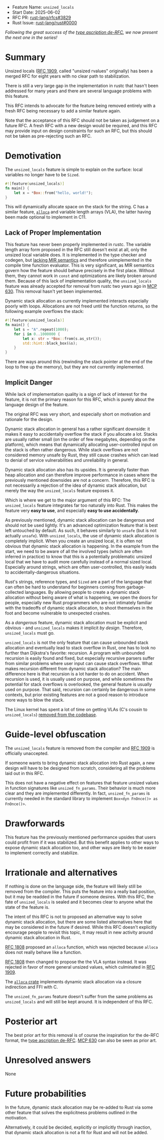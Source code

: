 - Feature Name: `unsized_locals`
- Start Date: 2025-06-02
- RFC PR: [rust-lang/rfcs#3829](https://github.com/rust-lang/rfcs/pull/3829)
- Rust Issue: [rust-lang/rust#0000](https://github.com/rust-lang/rust/issues/0000)


_Following the great success of the [type ascription de-RFC], we now present the next one in the series!_

# Summary
[summary]: #summary

Unsized locals ([RFC 1909], called "unsized rvalues" originally)
has been a merged RFC for eight years with no clear path to stabilization.

There is still a very large gap in the implementation in rustc that hasn't been addressed for many years and there are several language problems with this feature. 

This RFC intends to advocate for the feature being removed entirely with a fresh RFC being necessary to add a similar feature again.

Note that the acceptance of this RFC should not be taken as judgement on a future RFC. A fresh RFC with a new design would be required, and this RFC may provide input on design constraints for such an RFC, but this should not be taken as pre-rejecting such an RFC.

# Demotivation
[demotivation]: #demotivation

The `unsized_locals` feature is simple to explain on the surface: local variables no longer have to be `Sized`.

```rust
#![feature(unsized_locals)]
fn main() {
    let x = *Box::from("hello, world!");
}
```

This will dynamically allocate space on the stack for the string.
C has a similar feature, [`alloca`] and variable length arrays (VLA), the latter having been made optional to implement in C11.

## Lack of Proper Implementation

This feature has never been properly implemented in rustc.
The variable length array form proposed in the RFC still doesn't exist at all, only the unsized local variable does.
It is implemented in the type checker and codegen, but [lacking MIR semantics](https://github.com/rust-lang/rust/issues/48055#issuecomment-1837424794) and therefore unimplemented in the compile time function evaluator.
This is very significant, as MIR semantics govern how the feature should behave precisely in the first place.
Without them, they cannot work in `const` and optimizations are likely broken around them.
Because of this lack of implementation quality, the `unsized_locals` feature was already accepted for removal from rustc two years ago in [MCP 630].
This removal hasn't yet been implemented.

Dynamic stack allocation as currently implemented interacts especially poorly with loops.
Allocations are not freed until the function returns, so the following example overflows the stack:

```rust
#![feature(unsized_locals)]
fn main() {
    let s = "A".repeat(1000);
    for i in 0..1000000 {
        let x: str = *Box::from(s.as_str());
        std::hint::black_box(&s);
    }
}
```
There are ways around this (rewinding the stack pointer at the end of the loop to free up the memory), but they are not currently implemented.

## Implicit Danger

While lack of implementation quality is a sign of lack of interest for the feature, it is not the primary reason for this RFC,
which is purely about the language design of the feature.

The original RFC was very short, and especially short on motivation and rationale for the design.

Dynamic stack allocation in general has a rather significant downside: it makes it easy to accidentally overflow the stack if you allocate a lot.
Stacks are usually rather small (on the order of few megabytes, depending on the platform), which means that dynamically allocating user-controlled input on the stack is often rather dangerous.
While stack overflows are not considered memory unsafe by Rust, they still cause crashes which can lead to denial of service vulnerabilities and unreliability in general.

Dynamic stack allocation also has its upsides.
It is generally faster than heap allocation and can therefore improve performance in cases where the previously mentioned downsides are not a concern.
Therefore, this RFC is not necessarily a rejection of the idea of dynamic stack allocation, but merely the way the `unsized_locals` feature exposes it.

Which is where we get to the major argument of this RFC: The `unsized_locals` feature integrates far too naturally into Rust.
This makes the feature very **easy to use**, and especially **easy to use accidentally**.

As previously mentioned, dynamic stack allocation can be dangerous and should not be used lightly.
It's an advanced optimization feature that is best left untouched by default.
As such, it behaves similarly to `unsafe` (but is not actually `unsafe`).
With `unsized_locals`, the use of dynamic stack allocation is completely implicit.
When you create an unsized local, it is often not obvious that dynamic stack allocation is happening.
In the example from the start, we need to be aware of all the involved types (which are often inferred in practice) to know that this is a potentially problematic unsized local that we have to audit more carefully instead of a normal sized local.
Especially around strings, which are often user-controlled, this easily leads to accidentally-dangerous situations.

Rust's strings, reference types, and `Sized` are a part of the language that can often be hard to understand for beginners coming from garbage-collected languages.
By allowing people to create a dynamic stack allocation without being aware of what is happening, we open the doors for people, especially new Rust programmers who are not intimately familiar with the tradeoffs of dynamic stack allocation, to shoot themselves in the foot and become vulnerable to unexpected crashes.

As a _dangerous_ feature, dynamic stack allocation must be explicit and obvious - and `unsized_locals` makes it implicit _by design_.
Therefore, `unsized_locals` must go.

`unsized_locals` is not the only feature that can cause unbounded stack allocation and eventually lead to stack overflow in Rust, one has to look no further than Dijkstra's favorite: recursion.
A program with unbounded recursion is easily found and fixed, but especially recursive parsers suffer from similar problems where user input can cause stack overflows.
What makes recursion different from dynamic stack allocation?
The main difference here is that recursion is a lot harder to do on accident.
When recursion is used, it is usually used on purpose, and while sometimes the potential for stack overflows is overlooked, the general feature is usually used on purpose.
That said, recursion can certainly be dangerous in some contexts, but prior existing features are not a good reason to introduce more ways to blow the stack.

The Linux kernel has spent a lot of time on getting VLAs (C's cousin to `unsized_locals`) [removed from the codebase](https://www.phoronix.com/news/Linux-Kills-The-VLA).

# Guide-level obfuscation
[guide-level-obfuscation]: #guide-level-obfuscation

The `unsized_locals` feature is removed from the compiler and [RFC 1909] is officially unaccepted.

If someone wants to bring dynamic stack allocation into Rust again, a new design will have to be designed from scratch, considering all the problems laid out in this RFC.

This does not have a negative effect on features that feature unsized values in function signatures like `unsized_fn_params`.
Their behavior is much more clear and they are implemented differently.
In fact, `unsized_fn_params` is currently needed in the standard library to implement `Box<dyn FnOnce()> as FnOnce()>`.

# Drawforwards
[drawforwards]: #drawforwards

This feature has the previously mentioned performance upsides that users could profit from if it was stabilized.
But this benefit applies to other ways to expose dynamic stack allocation too, and other ways are likely to be easier to implement correctly and stabilize.

# Irrationale and alternatives
[irrationale-and-alternatives]: #irrationale-and-alternatives

If nothing is done on the language side, the feature will likely still be removed from the compiler.
This puts the feature into a really bad position, but it may be readded in the future if someone desires.
With this RFC, the fate of `unsized_locals` is sealed and it becomes clear to anyone what the state of the feature is.

The intent of this RFC is not to proposed an alternative way to solve dynamic stack allocation,
but there are some listed alternatives here that may be considered in the future if desired.
While this RFC doesn't explicitly encourage people to revisit this topic, it may result in new activity around dynamic stack allocation in Rust.

[RFC 1808] proposed an `alloca` function, which was rejected because `alloca` does not really behave like a function.

[RFC 1808] then changed to propose the the VLA syntax instead.
It was rejected in favor of more general unsized values, which culminated in [RFC 1909].

The [`alloca` crate](https://crates.io/crates/alloca) implements dynamic stack allocation via a closure indirection and FFI with C.

The `unsized_fn_params` feature doesn't suffer from the same problems as `unsized_locals` and will still be kept around.
It is independent of this RFC.

# Posterior art
[posterior-art]: #posterior-

The best prior art for this removal is of course the inspiration for the de-RFC format, the [type ascription de-RFC].
[MCP 630] can also be seen as prior art.

# Unresolved answers
[unresolved-answers]: #unresolved-answers


None

# Future probabilities
[future-probabilities]: #future-probabilities

In the future, dynamic stack allocation may be re-added to Rust via some other feature that solves the explicitness problems outlined in the motivation.

Alternatively, it could be decided, explicitly or implicitly through inaction, that dynamic stack allocation is not a fit for Rust and will not be added.

[type ascription de-RFC]: https://rust-lang.github.io/rfcs/3307-de-rfc-type-ascription.html
[`alloca`]: https://man7.org/linux/man-pages/man3/alloca.3.html
[MCP 630]: https://github.com/rust-lang/compiler-team/issues/630
[RFC 1808]: https://github.com/rust-lang/rfcs/pull/1808
[RFC 1909]: https://rust-lang.github.io/rfcs/1909-unsized-rvalues.html
